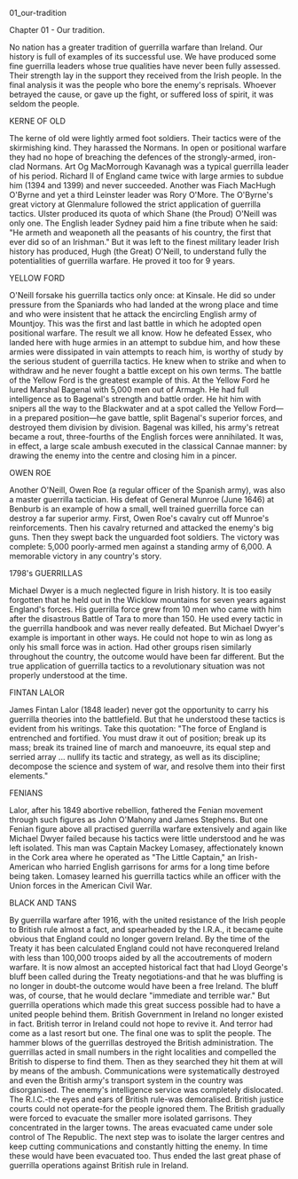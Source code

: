 01_our-tradition

Chapter 01 - Our tradition.

No nation has a greater tradition of guerrilla warfare than Ireland. Our history is full of examples of its successful use. We have produced some fine guerrilla leaders whose true qualities have never been fully assessed.
Their strength lay in the support they received from the Irish people. In the final analysis it was the people who bore the enemy's reprisals. Whoever betrayed the cause, or gave up the fight, or suffered loss of spirit, it was seldom the people.

KERNE OF OLD

The kerne of old were lightly armed foot soldiers. Their tactics were of the skirmishing kind. They harassed the Normans. In open or positional warfare they had no hope of breaching the defences of the strongly-armed, iron-clad Normans.
Art Og MacMorrough Kavanagh was a typical guerrilla leader of his period. Richard II of England came twice with large armies to subdue him (1394 and 1399) and never succeeded. Another was Fiach MacHugh O'Byrne and yet a third Leinster leader was Rory O'More. The O'Byrne's great victory at Glenmalure followed the strict application of guerrilla tactics.
Ulster produced its quota of which Shane (the Proud) O'Neill was only one. The English leader Sydney paid him a fine tribute when he said: "He armeth and weaponeth all the peasants of his country, the first that ever did so of an Irishman."
But it was left to the finest military leader Irish history has produced, Hugh (the Great) O'Neill, to understand fully the potentialities of guerrilla warfare. He proved it too for 9 years.

YELLOW FORD

O'Neill forsake his guerrilla tactics only once: at Kinsale. He did so under pressure from the Spaniards who had landed at the wrong place and time and who were insistent that he attack the encircling English army of Mountjoy. This was the first and last battle in which he adopted open positional warfare. The result we all know.
How he defeated Essex, who landed here with huge armies in an attempt to subdue him, and how these armies were dissipated in vain attempts to reach him, is worthy of study by the serious student of guerrilla tactics. He knew when to strike and when to withdraw and he never fought a battle except on his own terms. The battle of the Yellow Ford is the greatest example of this.
At the Yellow Ford he lured Marshal Bagenal with 5,000 men out of Armagh. He had full intelligence as to Bagenal's strength and battle order. He hit him with snipers all the way to the Blackwater and at a spot called the Yellow Ford—in a prepared position—he gave battle, split Bagenal's superior forces, and destroyed them division by division. Bagenal was killed, his army's retreat became a rout, three-fourths of the English forces were annihilated. It was, in effect, a large scale ambush executed in the classical Cannae manner: by drawing the enemy into the centre and closing him in a pincer.

OWEN ROE

Another O'Neill, Owen Roe (a regular officer of the Spanish army), was also a master guerrilla tactician. His defeat of General Munroe (June 1646) at Benburb is an example of how a small, well trained guerrilla force can destroy a far superior army.
First, Owen Roe's cavalry cut off Munroe's reinforcements. Then his cavalry returned and attacked the enemy's big guns. Then they swept back the unguarded foot soldiers. The victory was complete: 5,000 poorly-armed men against a standing army of 6,000. A memorable victory in any country's story.

1798's GUERRILLAS

Michael Dwyer is a much neglected figure in Irish history. It is too easily forgotten that he held out in the Wicklow mountains for seven years against England's forces. His guerrilla force grew from 10 men who came with him after the disastrous Battle of Tara to more than 150. He used every tactic in the guerrilla handbook and was never really defeated.
But Michael Dwyer's example is important in other ways. He could not hope to win as long as only his small force was in action. Had other groups risen similarly throughout the country, the outcome would have been far different. But the true application of guerrilla tactics to a revolutionary situation was not properly understood at the time.

FINTAN LALOR

James Fintan Lalor (1848 leader) never got the opportunity to carry his guerrilla theories into the battlefield. But that he understood these tactics is evident from his writings. Take this quotation:
"The force of England is entrenched and fortified. You must draw it out of position; break up its mass; break its trained line of march and manoeuvre, its equal step and serried array ... nullify its tactic and strategy, as well as its discipline; decompose the science and system of war, and resolve them into their first elements."

FENIANS

Lalor, after his 1849 abortive rebellion, fathered the Fenian movement through such figures as John O'Mahony and James Stephens. But one Fenian figure above all practised guerrilla warfare extensively and again like Michael Dwyer failed because his tactics were little understood and he was left isolated.
This man was Captain Mackey Lomasey, affectionately known in the Cork area where he operated as "The Little Captain," an Irish-American who harried English garrisons for arms for a long time before being taken. Lomasey learned his guerrilla tactics while an officer with the Union forces in the American Civil War.

BLACK AND TANS

By guerrilla warfare after 1916, with the united resistance of the Irish people to British rule almost a fact, and spearheaded by the I.R.A., it became quite obvious that England could no longer govern Ireland. By the time of the Treaty it has been calculated England could not have reconquered Ireland with less than 100,000 troops aided by all the accoutrements of modern warfare.
It is now almost an accepted historical fact that had Lloyd George's bluff been called during the Treaty negotiations-and that he was bluffing is no longer in doubt-the outcome would have been a free Ireland. The bluff was, of course, that he would declare "immediate and terrible war."
But guerrilla operations which made this great success possible had to have a united people behind them. British Government in Ireland no longer existed in fact. British terror in Ireland could not hope to revive it. And terror had come as a last resort but one. The final one was to split the people.
The hammer blows of the guerrillas destroyed the British administration. The guerrillas acted in small numbers in the right localities and compelled the British to disperse to find them. Then as they searched they hit them at will by means of the ambush. Communications were systematically destroyed and even the British army's transport system in the country was disorganised.
The enemy's intelligence service was completely dislocated. The R.I.C.-the eyes and ears of British rule-was demoralised. British justice courts could not operate-for the people ignored them.
The British gradually were forced to evacuate the smaller more isolated garrisons. They concentrated in the larger towns. The areas evacuated came under sole control of The Republic. The next step was to isolate the larger centres and keep cutting communications and constantly hitting the enemy. In time these would have been evacuated too. Thus ended the last great phase of guerrilla operations against British rule in Ireland.